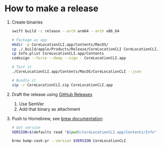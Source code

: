 # How to make a release

1. Create binaries

   ```sh
   swift build -c release --arch arm64 --arch x86_64
   
   # Package as app
   mkdir -p CoreLocationCLI.app/Contents/MacOS/
   cp ./.build/apple/Products/Release/CoreLocationCLI CoreLocationCLI.app/Contents/MacOS/
   cp Info.plist CoreLocationCLI.app/Contents
   codesign --force --deep --sign - CoreLocationCLI.app
   
   # Test it
   ./CoreLocationCLI.app/Contents/MacOS/CoreLocationCLI --json
   
   # Bundle it
   zip -r CoreLocationCLI.zip CoreLocationCLI.app
   ```

1. Draft the release using [GitHub Releases](https://github.com/fulldecent/corelocationcli/releases)

   1. Use SemVer
   2. Add that binary as attachment

2. Push to Homebrew, see [brew documentation](https://github.com/Homebrew/homebrew-cask/blob/master/CONTRIBUTING.md#updating-a-cask)

   ```sh
   # Get version
   VERSION=$(defaults read "$(pwd)/CoreLocationCLI.app/Contents/Info" CFBundleShortVersionString)
   
   brew bump-cask-pr --version $VERSION CoreLocationCLI
   ```
